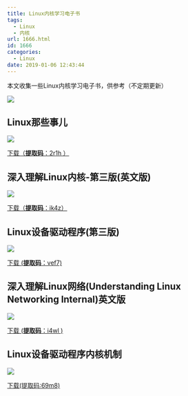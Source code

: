 ```yaml
---
title: Linux内核学习电子书
tags:
  - Linux
  - 内核
url: 1666.html
id: 1666
categories:
  - Linux
date: 2019-01-06 12:43:44
---
```


本文收集一些Linux内核学习电子书，供参考（不定期更新）

![](https://l2h.site/wp-content/uploads/2019/01/Linux-e-book.jpg)

Linux那些事儿
---------

![](https://l2h.site/wp-content/uploads/2019/01/Linux-那些事儿-1024x448.png)

[下载（**提取码**：2r1h ）](https://pan.baidu.com/s/1rXeCmePKfGdYnhZ9NzXUBQ )

深入理解Linux内核-第三版(英文版)
--------------------

![](https://l2h.site/wp-content/uploads/2019/01/深入理解Linux内核第三版.png)

[下载（**提取码**：ik4z）  
](https://pan.baidu.com/s/1P9tt5swnUgvzNHfzvjWnVw)

Linux设备驱动程序(第三版)
----------------

![](https://l2h.site/wp-content/uploads/2019/01/Linux设备驱动程序.png)

[下载 (**提取码**：vef7)](https://pan.baidu.com/s/1IPSOfOwH3NE5HRw9v4AyUg )

深入理解Linux网络(Understanding Linux Networking Internal)英文版
-------------------------------------------------------

![](https://l2h.site/wp-content/uploads/2019/01/深入理解Linux网络.png)

[下载 (**提取码**：i4wl )](https://pan.baidu.com/s/17-ZuCC0p6h243qLdhAQ0aw )

Linux设备驱动程序内核机制
---------------

![](https://l2h.site/wp-content/uploads/2019/01/Screenshot_2019-01-08-23-03-15-795_com.duokan.reader-744x1024.jpg)

[下载(提取码:69m8)](https://pan.baidu.com/s/1tlNa3BnbrhEIfgIq2OV6dw)
